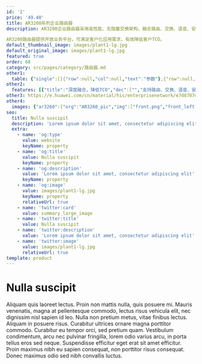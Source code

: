 ```yaml
---
id: '1'
price: '49.40'
title: AR3200系列企业路由器
description: AR3200企业路由器采用高性能、无阻塞交换架构，融合路由、交换、语音、安全等业务，具有双主控、双转发能力，可应用于大中型园区网出口、大中型企业总部或分支。

AR3200路由器提供开放业务平台，可满足客户化应用需求，有效降低客户TCO。
default_thumbnail_image: images/plant1-lg.jpg
default_original_image: images/plant1-lg.jpg
featured: true
order: 68
category: src/pages/category/路由器.md
other1: 
  table: {"single":[[{"row":null,"col":null,"text":"参数"},{"row":null,"col":null,"text":"AR3260"}],[{"row":null,"col":null,"text":"转发性能"},{"row":null,"col":null,"text":"10 Mpps~40 Mpps"}],[{"row":null,"col":null,"text":"整机交换容量"},{"row":null,"col":null,"text":"640Gbps"}],[{"row":null,"col":null,"text":"固定端口"},{"row":null,"col":null,"text":"3 * GE(2 * Combo) /4 * GE Combo+ 2 * GE SFP /4 * GE Combo+ 2 * 10GE SFP+"}],[{"row":null,"col":null,"text":"槽位数"},{"row":null,"col":null,"text":"SIC插槽： 4\nWSIC插槽（缺省/最大）：2/4\nXISC插槽（缺省/最大）：4/6"}],[{"row":null,"col":null,"text":"接口类型"},{"row":null,"col":null,"text":"支持FE、GE、155M POS/CPOS、622M POS、EPON/GPON、同异步串口、E1/CE1、3G/LTE等接口"}],[{"row":null,"col":null,"text":"无线局域网(AC)"},{"row":null,"col":null,"text":"支持AP无线控制器功能，可管理无线AP"}],[{"row":null,"col":null,"text":"安全性"},{"row":null,"col":null,"text":"支持MAC、802.1x、Portal认证、广播抑制、ARP安全等，支持本地认证、AAA认证、RADIUS认证等\n支持包过滤防火墙，支持防火墙安全域\n支持IPS安全功能，可在线升级特征库，可以防范木马、蠕虫、病毒等攻击\n支持IPSec VPN，GRE VPN，DSVPN，A2A VPN，L2TP VPN等多种VPN技术\n支持URL过滤功能，可以过滤指定域名的网站\n支持国家密码局规定的加密算法\n支持上网行为管理、文件过滤"}],[{"row":null,"col":null,"text":"整机高度"},{"row":null,"col":null,"text":"3个机架高度（3RU）\n"}],[{"row":null,"col":null,"text":"QoS"},{"row":null,"col":null,"text":"可提供完善的QoS机制：支持PQ、CQ、WFQ、CBWFQ等调度技术，支持基于IP Precedence、802.1P、DSCP、MPLS EXP流量分类，支持流量整形以及WRED拥塞避免机制\n支持等价负载分担（ECMP）和非等价负载分担（UCMP）\n支持智能应用控制（SAC）功能, 可识别P2P流量以及IM流量，并对这些流量进行限速和控制\n支持硬件QoS"}],[{"row":null,"col":null,"text":"可靠性"},{"row":null,"col":null,"text":"所有业务板卡支持直接热插拔\n支持双主控、双转发\n支持双电源\n支持OSPF/ISIS/BGP/LDP/L3VPN NSR和GR\n支持智能策略路由（SPR）技术，可根据多个链路的网络质量，动态选择最佳链路\n"}]]}
other2:
  features: [{"title":"深度融合，降低TCO","dec":["","支持路由、交换、语音、安全、WLAN等多种融合业务，满足企业业务多元化的需求",""]},{"title":"高可靠性，保障业务0中断","dec":["","采用多核架构，业务转发无阻塞，并支持板卡热插拔技术，提供毫秒级故障检测以及链路备份技术",""]},{"title":"便捷运维","dec":["","全网统一网管，设备、流量、质量、业务可视，简化运维",""]}]
other3: https://e.huawei.com/cn/material/his/enterprisenetwork/e7d8707d30b843b88ecef14f7999aa0b
other4:
  images: {"ar3260":{"org":"AR3260_pic","img":["front.png","front_left.png","front_right.png","front_top.png","rear.png","rear_left.png","rear_right.png","rear_top.png"]}}
seo:
  title: Nulla suscipit
  description: 'Lorem ipsum dolor sit amet, consectetur adipiscing elit'
  extra:
    - name: 'og:type'
      value: website
      keyName: property
    - name: 'og:title'
      value: Nulla suscipit
      keyName: property
    - name: 'og:description'
      value: 'Lorem ipsum dolor sit amet, consectetur adipiscing elit'
      keyName: property
    - name: 'og:image'
      value: images/plant1-lg.jpg
      keyName: property
      relativeUrl: true
    - name: 'twitter:card'
      value: summary_large_image
    - name: 'twitter:title'
      value: Nulla suscipit
    - name: 'twitter:description'
      value: 'Lorem ipsum dolor sit amet, consectetur adipiscing elit'
    - name: 'twitter:image'
      value: images/plant1-lg.jpg
      relativeUrl: true
template: product
---
```


# Nulla suscipit

Aliquam quis laoreet lectus. Proin non mattis nulla, quis posuere mi. Mauris venenatis, magna at pellentesque commodo, lectus risus vehicula elit, nec dignissim nisl sapien id leo. Nulla non pretium metus, vitae finibus lectus. Aliquam in posuere risus. Curabitur ultrices ornare magna porttitor commodo. Curabitur eu tempor orci, sed pretium quam. Vestibulum condimentum, arcu nec pulvinar fringilla, lorem odio varius arcu, in porta tellus eros sed neque. Suspendisse efficitur eget erat sit amet efficitur. Proin maximus nibh eu sapien consequat, non porttitor risus consequat. Donec maximus odio sed nibh convallis luctus.